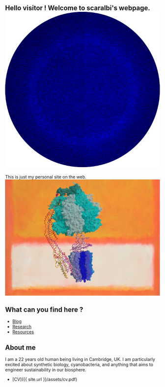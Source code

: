 ## Hello visitor ! Welcome to scaralbi's webpage. ![alt text](assets/figs/blue.png "Blue Dot")
This is just my personal site on the web.
![Drag Racing](assets/figs/atpase.jpg)

## What can you find here ?
* [Blog](blog.md)  
* [Research](research.md)  
* [Resources](resources.md)  

## About me
I am a 22 years old human being living in Cambridge, UK.
I am particularly excited about synthetic biology, cyanobacteria, and anything that aims to engineer sustainability in our biosphere.
* [CV]({{ site.url }}/assets/cv.pdf)

